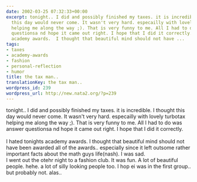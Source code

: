 ```yaml
---
date: 2002-03-25 07:32:33+00:00
excerpt: tonight.. I did and possibly finished my taxes. it is incredible. I thought
  this day would never come. It wasn't very hard. especailly with lovely turbotax
  helping me along the way ;). That is very funny to me. All I had to do was answer
  questionsa nd hope it came out right. I hope that I did it correctly. I hated tonights
  academy awards.  I thought that beautiful mind should not have ...
tags:
- taxes
- academy-awards
- fashion
- personal-reflection
- humor
title: the tax man..
translationKey: the tax man..
wordpress_id: 239
wordpress_url: http://new.nata2.org/?p=239
---
```


tonight.. I did and possibly finished my taxes. it is incredible. I thought this day would never come. It wasn't very hard. especailly with lovely turbotax helping me along the way ;). That is very funny to me. All I had to do was answer questionsa nd hope it came out right. I hope that I did it correctly. <br/><br/>I hated tonights academy awards.  I thought that beautiful mind should not have been awarded all of the awards.. especially since it left outsome rather important facts about the math guys life(nash). I was sad. <br/>I went out the otehr night to a fashion club. It was fun. A lot of beautiful people. hehe. a lot of silly looking people too. I hop ei was in the first group.. but probably not. alas..